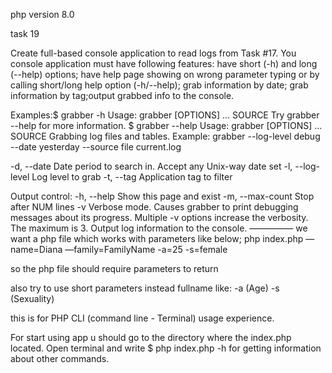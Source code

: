 php version 8.0 

task 19

Create full-based console application to read logs from Task #17. You console application must have following features:
have short (-h) and long (--help) options;
have help page showing on wrong parameter typing or by calling short/long help option (-h/--help);
grab information by date;
grab information by tag;output grabbed info to the console.

Examples:$ grabber -h
Usage: grabber [OPTIONS] ... SOURCE
Try grabber --help for more information.
$ grabber --help
Usage: grabber [OPTIONS] ... SOURCE
Grabbing log files and tables.
Example: grabber --log-level debug --date yesterday --source file current.log

-d, --date Date period to search in. Accept any Unix-way date set
-l, --log-level Log level to grab
-t, --tag Application tag to filter

Output control:
-h, --help Show this page and exist
-m, --max-count Stop after NUM lines
-v Verbose mode. Causes grabber to print debugging messages about its progress. Multiple -v options increase the verbosity. The maximum is 3.
Output log information to the console.
—————
we want a php file which works with parameters like below;
php  index.php —name=Diana —family=FamilyName -a=25 -s=female

so the php file should require parameters to return

also try to use short parameters instead fullname like: -a (Age)  -s  (Sexuality)

this is for PHP CLI (command line - Terminal) usage  experience.

For start using app u should go to the directory where the index.php located.
Open terminal and write $ php index.php -h for getting information about other commands.